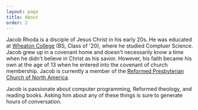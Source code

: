 ```yaml
---
layout: page
title: About
order: 2
---
```


Jacob Rhoda is a disciple of Jesus Christ in his early 20s. 
He was educated at [Wheaton College](https://www.wheaton.edu) (BS, Class of '20), where he studied Comptuer Science. 
Jacob grew up in a covenant home and doesn't necessarily know a time when he didn't believe in Christ as his savior.
However, his faith became his own at the age of 13 when he entered into the covenant of church membership.
Jacob is currently a member of the [Reformed Presbyterian Church of North America](https://reformedpresbyterian.org).

Jacob is passionate about computer programming, Reformed theology, and reading books. Asking him about any of these
things is sure to generate hours of conversation.
